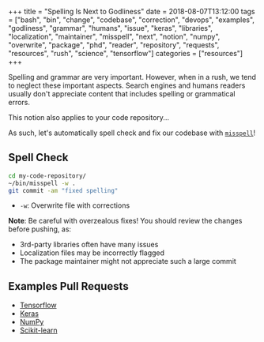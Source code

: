 +++
title = "Spelling Is Next to Godliness"
date = 2018-08-07T13:12:00
tags = ["bash", "bin", "change", "codebase", "correction", "devops", "examples", "godliness", "grammar", "humans", "issue", "keras", "libraries", "localization", "maintainer", "misspell", "next", "notion", "numpy", "overwrite", "package", "phd", "reader", "repository", "requests", "resources", "rush", "science", "tensorflow"]
categories = ["resources"]
+++


Spelling and grammar are very important. However, when in a rush, we tend to neglect these important aspects.
Search engines and humans readers usually don't appreciate content that includes spelling or grammatical errors.

<!--more-->

This notion also applies to your code repository...

As such, let's automatically spell check and fix our codebase with [`misspell`](https://github.com/client9/misspell)!

## Spell Check
```bash
cd my-code-repository/
~/bin/misspell -w .
git commit -am "fixed spelling"
```
- `-w`: Overwrite file with corrections

**Note**:
Be careful with overzealous fixes!
You should review the changes before pushing, as:

- 3rd-party libraries often have many issues
- Localization files may be incorrectly flagged
- The package maintainer might not appreciate such a large commit

## Examples Pull Requests
- [Tensorflow](https://github.com/tensorflow/tensorflow/pull/18806)
- [Keras](https://github.com/keras-team/keras/pull/10016)
- [NumPy](https://github.com/numpy/numpy/pull/10958)
- [Scikit-learn](https://github.com/scikit-learn/scikit-learn/pull/11017)
